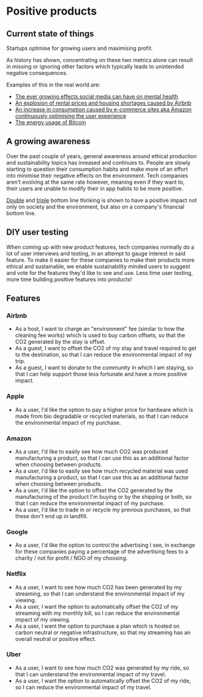 # Positive products

## Current state of things

Startups optimise for growing users and maximising profit.

As history has shown, concentrating on these two metrics alone can result in missing or ignoring other factors which typically leads to unintended negative consequences.

Examples of this in the real world are:

- [The ever growing effects social media can have on mental health](https://www.independent.co.uk/life-style/health-and-families/social-media-mental-health-negative-effects-depression-anxiety-addiction-memory-a8307196.html)
- [An explosion of rental prices and housing shortages caused by Airbnb](https://labgov.city/theurbanmedialab/the-impact-of-airbnb-on-our-cities-gentrification-and-disneyfication-2-0/)
- [An increase in consumption caused by e-commerce sites aka Amazon continuously optimising the user experience](https://reallifemag.com/the-constant-consumer/)
- [The energy usage of Bitcoin](https://www.bbc.com/news/technology-48853230)

## A growing awareness

Over the past couple of years, general awareness around ethical production and sustainability topics has inreased and continues to. People are slowly starting to question their consumption habits and make more of an effort into minimise their negative effects on the environment. Tech companies aren't evolving at the same rate however, meaning even if they want to, their users are unable to modify their in app habits to be more positive.

[Double](https://en.wikipedia.org/wiki/Double_bottom_line) and [triple](https://en.wikipedia.org/wiki/Triple_bottom_line) bottom line thinking is shown to have a positive impact not only on society and the environment, but also on a company's financial bottom line.

## DIY user testing

When coming up with new product features, tech companies normally do a lot of user interviews and testing, in an attempt to gauge interest in said feature. To make it easier for these companies to make their products more ethical and sustainable,  we enable sustainability minded users to suggest and vote for the features they'd like to see and use. Less time user testing, more time building positive features into products!

## Features

### Airbnb

- As a host, I want to charge an "environment" fee (similar to how the cleaning fee works) which is used to buy carbon offsets, so that the CO2 generated by the stay is offset.
- As a guest, I want to offset the CO2 of my stay and travel required to get to the destination, so that I can reduce the environmental impact of my trip.
- As a guest, I want to donate to the community in which I am staying, so that I can help support those less fortunate and have a more positive impact.

### Apple

- As a user, I'd like the option to pay a higher price for hardware which is made from bio degradable or recycled materials, so that I can reduce the environmental impact of my purchase.

### Amazon

- As a user, I'd like to easily see how much CO2 was produced manufacturing a product, so that I can use this as an additional factor when choosing between products.
- As a user, I'd like to easily see how much recycled material was used manufacturing a product, so that I can use this as an additional factor when choosing between products.
- As a user, I'd like the option to offset the CO2 generated by the manufacturing of the product I'm buying or by the shipping or both, so that I can reduce the environmental impact of my purchase.
- As a user, I'd like to trade in or recycle my previous purchases, so that these don't end up in landfill.

### Google

- As a user, I'd like the option to control the advertising I see, in exchange for these companies paying a percentage of the advertising fees to a charity / not for profit / NGO of my choosing.

### Netflix

- As a user, I want to see how much CO2 has been generated by my streaming, so that I can understand the environmental impact of my viewing.
- As a user, I want the option to automatically offset the CO2 of my streaming with my monthly bill, so I can reduce the environmental impact of my viewing.
- As a user, I want the option to purchase a plan which is hosted on carbon neutral or negative infrastructure, so that my streaming has an overall neutral or positive effect.

### Uber

- As a user, I want to see how much CO2 was generated by my ride, so that I can understand the environmental impact of my travel.
- As a user, I want the option to automatically offset the CO2 of my ride, so I can reduce the environmental impact of my travel.
